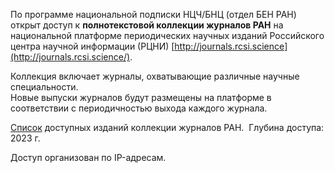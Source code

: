 По программе национальной подписки НЦЧ/БНЦ (отдел БЕН РАН) открыт доступ к **полнотекстовой коллекции журналов РАН** на национальной платформе периодических научных изданий Российского центра научной информации (РЦНИ) [http://journals.rcsi.science](http://journals.rcsi.science/).

Коллекция включает журналы, охватывающие различные научные специальности.  
Новые выпуски журналов будут размещены на платформе в соответствии с периодичностью выхода каждого журнала.  

[Список](https://podpiska.rfbr.ru/storage/materials/RAS/RAS_journals_2023.xlsx) доступных изданий коллекции журналов РАН.  Глубина доступа: 2023 г.  

Доступ организован по IP-адресам.
